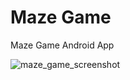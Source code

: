 # Maze Game

Maze Game Android App

![maze_game_screenshot](https://user-images.githubusercontent.com/48946749/68093171-b4d30a80-fe71-11e9-8975-426e6848efe4.gif)
